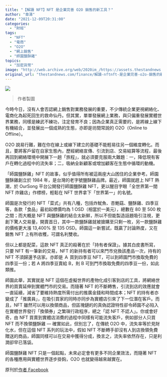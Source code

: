 ```yaml
---
title: "【解讀 NFT】NFT 是企業完善 O2O 銷售的新工具？"
author: "章濤"
date: "2021-12-09T20:31:00"
categories:
  - "財經"
tags:
  - "NFT"
  - "電商"
  - "O2O"
  - "網上銷售"
  - "師園鹽酥雞"
topics:
  - "加密貨幣"
image: "http://web.archive.org/web/2020im_/https://assets.thestandnews.com/media/photos/263354821_241261658091291_6678061605303187782_n.png"
original_url: "thestandnews.com/finance/解讀-nftnft-是企業完善-o2o-銷售的新工具"
---
```

![](http://web.archive.org/web/2020im_/https://assets.thestandnews.com/media/photos/263354821_241261658091291_6678061605303187782_n.png)
> 作者製圖

今時今日，沒有人會否認網上銷售對業務發展的重要，不少傳統企業更視網絡化、電商化為起死回生的救命仙丹。但其實，單單發展網上業務，與只偏重發展實體世界業務，同樣是練武不練功，注定發育不良；因為企業真正需要的，是將線上線下有機結合，並發展出一個成熟的生態，亦即是坊間常說的 O2O（Online to Offline）。

O2O 說易行難，難在你在線上或線下建立的基礎不能輕易往另一個維度轉化。而且，要將客戶留在自家生態內，歷經網絡宣傳、引流到店、交易結算等流程，最後再回到網絡環境中開展下一趟「旅程」，就必須要克服兩大難題︰一，降低現有客戶在轉化過程中的流失率；二，吸納全新顧客或增加顧客在生態中循環的動機。

「師園鹽酥雞」NFT 的故事，似乎值得所有被這兩座大山困住的企業參考。師園鹽酥雞創立於 1984 年，是台灣的老字號鹽酥雞品牌。最近，師園就趕上 NFT 熱潮，於 OurSong 平台公開發行師園鹽酥雞 NFT，更以醒目字眼「全世界第一間 NFT 炸雞店」作標榜，輕鬆在 NFT 世界拿下「世界第一」的名號。

師園是次發行的 NFT「菜式」共有八種，包括炸魷魚、杏鮑菇、鹽酥雞、四季豆等，各款「食品」最初起標價均為 1 OSD（相當於一美元），總數在 80 至 500 枚之間；而大概是 NFT 與鹽酥雞的結合太新鮮，所以不但能製造話題吸引注視，更創下驚人交易量，開賣首日，其中一款鹽酥雞就被搶購至只剩一枚，另一款鹽酥雞的價格更大漲 13,400% 至 135 OSD。師園這一新嘗試，既贏了討論熱度，又在銷售 NFT 上有所收穫，可謂名利雙收。

但以上都是配菜，這款 NFT 真正的殺著在於「持有者保證」。據其白皮書所寫，只要 NFT 有一筆新的交易，NFT 的新持有者可以來門市兌換該產品一次，持有的 NFT 不須歸還予店家。亦即是 Ａ 買到四季豆 NFT，可以到師園門市換取免費的四季豆一份；若 A 將四季豆賣給 B，則 B 可到門市換取免費的四季豆一份，如此類推。

師園此舉，其實就是 NFT 這個在虛擬世界的產物化成引客到店的工具，將網絡世界的買賣延伸到實體門市的交易。而隨著 NFT 的不斷轉售，引流到店的效應就會一直延續，減省了要維持熱度所需付出的推廣金錢和時間成本；NFT 的持有者亦變成了「推廣員」，在吸引買家的同時亦同步為實體店引來了下一位潛在客戶。而且，NFT 雖然可以用以換領商品，但區塊鏈的的真偽認證特性卻令師園不必陷入在實體世界發行「換領券」之繁瑣行政程序，總之「認 NFT 不認人」。你或會好奇，由 NFT 買賣到實體店消費的過程中同樣有可能流失客戶，例如部分人只買 NFT 而不換領鹽酥雞 — 確實如此，但別忘了，在傳統 O2O 中，流失率等於見財化水，但在這個 NFT 系列的玩法中，假如 NFT 不斷轉手卻沒有人到店換領免費贈送的商品，師園同樣可以在交易中獲得分成，換言之，流失率依然存在，只是利潤卻早已落袋。

師園鹽酥雞 NFT 只是一個起點，未來必定會有更多不同企業效法，而隨著 NFT 的各種應用與實體世界逐步掛鈎，O2O 也就變得越來越實在。

原刊於[作者 Facebook](http://web.archive.org/web/20211209124319/https://www.facebook.com/udomaincheungto/posts/241261838091273)
